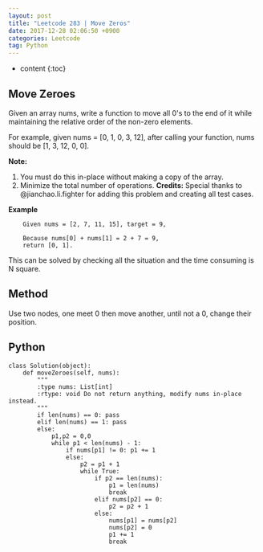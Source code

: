 ```yaml
---
layout: post
title: "Leetcode 283 | Move Zeros"
date: 2017-12-28 02:06:50 +0900
categories: Leetcode
tag: Python
---
```


* content
{:toc}




Move Zeroes
-------------------
Given an array nums, write a function to move all 0's to the end of it while maintaining the relative order of the non-zero elements.

For example, given nums = [0, 1, 0, 3, 12], after calling your function, nums should be [1, 3, 12, 0, 0].

**Note:**
1. You must do this in-place without making a copy of the array.
2. Minimize the total number of operations.
**Credits:**
Special thanks to @jianchao.li.fighter for adding this problem and creating all test cases.

**Example**

		Given nums = [2, 7, 11, 15], target = 9,

		Because nums[0] + nums[1] = 2 + 7 = 9,
		return [0, 1].

This can be solved by checking all the situation and the time consuming is N square.




Method
--------
Use two nodes, one meet 0 then move another, until not a 0, change their position.





Python
-----------

```
class Solution(object):
    def moveZeroes(self, nums):
        """
        :type nums: List[int]
        :rtype: void Do not return anything, modify nums in-place instead.
        """
        if len(nums) == 0: pass
        elif len(nums) == 1: pass
        else:
            p1,p2 = 0,0
            while p1 < len(nums) - 1:
                if nums[p1] != 0: p1 += 1
                else:
                    p2 = p1 + 1
                    while True:
                        if p2 == len(nums): 
                            p1 = len(nums)
                            break
                        elif nums[p2] == 0:
                            p2 = p2 + 1
                        else:
                            nums[p1] = nums[p2]
                            nums[p2] = 0
                            p1 += 1
                            break
```


            